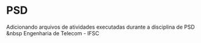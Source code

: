# PSD
Adicionando arquivos de atividades executadas durante a disciplina de PSD
&nbsp
Engenharia de Telecom - IFSC
